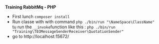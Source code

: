 **Training RabbitMq - PHP**

* First lunch `composer install`
* Run classe with with command `php ./bin/run "\NameSpace\ClassName"` tu run the `__invoke`function like this : 
`php ./bin/run "Training\T03MessageSenderReceiver\QuotationSender"`
* go to http://localhost:15672/
